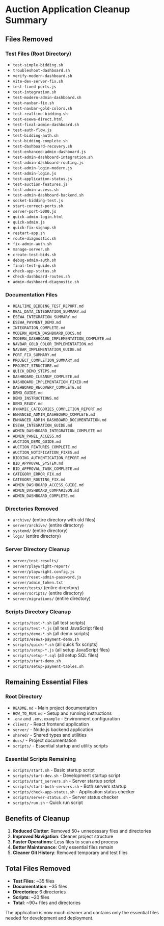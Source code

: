 # Auction Application Cleanup Summary

## Files Removed

### Test Files (Root Directory)
- `test-simple-bidding.sh`
- `troubleshoot-dashboard.sh`
- `verify-modern-dashboard.sh`
- `vite-dev-server-fix.sh`
- `test-fixed-ports.js`
- `test-integration.sh`
- `test-modern-admin-dashboard.sh`
- `test-navbar-fix.sh`
- `test-navbar-gold-colors.sh`
- `test-realtime-bidding.sh`
- `test-esewa-direct.html`
- `test-final-admin-dashboard.sh`
- `test-auth-flow.js`
- `test-bidding-auth.sh`
- `test-bidding-complete.sh`
- `test-dashboard-recovery.sh`
- `test-enhanced-admin-dashboard.js`
- `test-admin-dashboard-integration.sh`
- `test-admin-dashboard-routing.js`
- `test-admin-login-modern.js`
- `test-admin-login.js`
- `test-application-status.js`
- `test-auction-features.js`
- `test-admin-access.sh`
- `test-admin-dashboard-backend.sh`
- `socket-bidding-test.js`
- `start-correct-ports.sh`
- `server-port-5000.js`
- `quick-admin-login.html`
- `quick-admin.js`
- `quick-fix-signup.sh`
- `restart-app.sh`
- `route-diagnostic.sh`
- `fix-admin-auth.sh`
- `manage-server.sh`
- `create-test-bids.sh`
- `debug-admin-auth.sh`
- `final-test-guide.sh`
- `check-app-status.sh`
- `check-dashboard-routes.sh`
- `admin-dashboard-diagnostic.sh`

### Documentation Files
- `REALTIME_BIDDING_TEST_REPORT.md`
- `REAL_DATA_INTEGRATION_SUMMARY.md`
- `ESEWA_INTEGRATION_SUMMARY.md`
- `ESEWA_PAYMENT_DEMO.md`
- `INTEGRATION_COMPLETE.md`
- `MODERN_ADMIN_DASHBOARD_DOCS.md`
- `MODERN_DASHBOARD_IMPLEMENTATION_COMPLETE.md`
- `NAVBAR_GOLD_COLOR_IMPLEMENTATION.md`
- `NAVBAR_IMPLEMENTATION_GUIDE.md`
- `PORT_FIX_SUMMARY.md`
- `PROJECT_COMPLETION_SUMMARY.md`
- `PROJECT_STRUCTURE.md`
- `QUICK_DEMO_STEPS.md`
- `DASHBOARD_CLEANUP_COMPLETE.md`
- `DASHBOARD_IMPLEMENTATION_FIXED.md`
- `DASHBOARD_RECOVERY_COMPLETE.md`
- `DEMO_GUIDE.md`
- `DEMO_INSTRUCTIONS.md`
- `DEMO_READY.md`
- `DYNAMIC_CATEGORIES_COMPLETION_REPORT.md`
- `ENHANCED_ADMIN_DASHBOARD_COMPLETE.md`
- `ENHANCED_ADMIN_DASHBOARD_DOCUMENTATION.md`
- `ESEWA_INTEGRATION_GUIDE.md`
- `ADMIN_DASHBOARD_INTEGRATION_COMPLETE.md`
- `ADMIN_PANEL_ACCESS.md`
- `AUCTION_DEMO_GUIDE.md`
- `AUCTION_FEATURES_COMPLETE.md`
- `AUCTION_NOTIFICATION_FIXES.md`
- `BIDDING_AUTHENTICATION_REPORT.md`
- `BID_APPROVAL_SYSTEM.md`
- `BID_APPROVAL_TASK_COMPLETE.md`
- `CATEGORY_ERROR_FIX.md`
- `CATEGORY_ROUTING_FIX.md`
- `ADMIN_DASHBOARD_ACCESS_GUIDE.md`
- `ADMIN_DASHBOARD_COMPARISON.md`
- `ADMIN_DASHBOARD_COMPLETE.md`

### Directories Removed
- `archive/` (entire directory with old files)
- `server/archive/` (entire directory)
- `systemd/` (entire directory)
- `logs/` (entire directory)

### Server Directory Cleanup
- `server/test-results/`
- `server/playwright-report/`
- `server/playwright.config.js`
- `server/reset-admin-password.js`
- `server/admin_token.txt`
- `server/tests/` (entire directory)
- `server/scripts/` (entire directory)
- `server/migrations/` (entire directory)

### Scripts Directory Cleanup
- `scripts/test-*.sh` (all test scripts)
- `scripts/test-*.js` (all test JavaScript files)
- `scripts/demo-*.sh` (all demo scripts)
- `scripts/esewa-payment-demo.sh`
- `scripts/quick-*.sh` (all quick fix scripts)
- `scripts/setup-*.js` (all setup JavaScript files)
- `scripts/setup-*.sql` (all setup SQL files)
- `scripts/start-demo.sh`
- `scripts/setup-payment-tables.sh`

## Remaining Essential Files

### Root Directory
- `README.md` - Main project documentation
- `HOW_TO_RUN.md` - Setup and running instructions
- `.env` and `.env.example` - Environment configuration
- `client/` - React frontend application
- `server/` - Node.js backend application
- `shared/` - Shared types and utilities
- `docs/` - Project documentation
- `scripts/` - Essential startup and utility scripts

### Essential Scripts Remaining
- `scripts/start.sh` - Basic startup script
- `scripts/start-dev.sh` - Development startup script
- `scripts/start_servers.sh` - Server startup script
- `scripts/start-both-servers.sh` - Both servers startup
- `scripts/check-app-status.sh` - Application status checker
- `scripts/server-status.sh` - Server status checker
- `scripts/run.sh` - Quick run script

## Benefits of Cleanup

1. **Reduced Clutter**: Removed 50+ unnecessary files and directories
2. **Improved Navigation**: Cleaner project structure
3. **Faster Operations**: Less files to scan and process
4. **Better Maintenance**: Only essential files remain
5. **Cleaner Git History**: Removed temporary and test files

## Total Files Removed
- **Test Files**: ~35 files
- **Documentation**: ~35 files  
- **Directories**: 6 directories
- **Scripts**: ~20 files
- **Total**: ~90+ files and directories

The application is now much cleaner and contains only the essential files needed for development and deployment.
